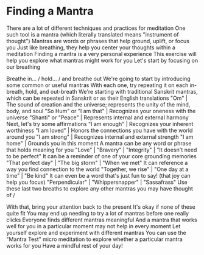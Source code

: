 # Finding a Mantra
There are a lot of different techniques and practices for meditation
One such tool is a mantra (which literally translated means "instrument of thought")
Mantras are words or phrases that help ground, uplift, or focus you
Just like breathing, they help you center your thoughts within a meditation
Finding a mantra is a very personal experience
This exercise will help you explore what mantras might work for you
Let's start by focusing on our breathing

Breathe in... / hold... / and breathe out
We're going to start by introducing some common or useful mantras
With each one, try repeating it on each in-breath, hold, and out-breath
We're starting with traditional Sanskrit mantras, which can be repeated in Sanskrit or as their English translations
"Om" | The sound of creation and the universe; represents the unity of the mind, body, and soul
"So Hum" or "I am that" | Recognizes your oneness with the universe
"Shanti" or "Peace" | Represents internal and external harmony
Next, let's try some affirmations
"I am enough" | Recognizes your inherent worthiness
"I am loved" | Honors the connections you have with the world around you
"I am strong" | Recognizes internal and external strength
"I am home" | Grounds you in this moment
A mantra can be any word or phrase that holds meaning for you
"Love" | "Bravery" | "Integrity" | "It doesn't need to be perfect"
It can be a reminder of one of your core grounding memories
"That perfect day" | "The big storm" | "When we met"
It can reference a way you find connection to the world
"Together, we rise" | "One day at a time" | "Be kind"
It can even be a word that's just fun to say! (that joy can help you focus)
"Perpendicular" | "Whippersnapper" | "Sassafrass"
Use these last two breaths to explore any other mantras you may have thought of
/

With that, bring your attention back to the present
It's okay if none of these quite fit
You may end up needing to try a lot of mantras before one really clicks
Everyone finds different mantras meaningful
And a mantra that works well for you in a particular moment may not help in every moment
Let yourself explore and experiment with different mantras
You can use the "Mantra Test" micro meditation to explore whether a particular mantra works for you
Have a mindful rest of your day!

[_meta:author]:- "Kip"
[_meta:tags]:- "mantra,knowledge"
[_meta:date-added]:- "2023-06-05T00:00:00.000"